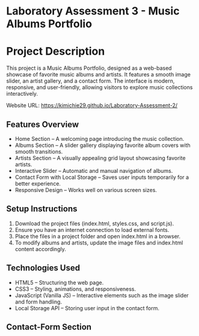# Laboratory Assessment 3 - Music Albums Portfolio


# Project Description

This project is a Music Albums Portfolio, designed as a web-based showcase of favorite music albums and artists. It features a smooth image slider, an artist gallery, and a contact form. The interface is modern, responsive, and user-friendly, allowing visitors to explore music collections interactively.

Website URL: https://kimichie29.github.io/Laboratory-Assessment-2/

## Features Overview

- Home Section – A welcoming page introducing the music collection.
- Albums Section – A slider gallery displaying favorite album covers with smooth transitions.
- Artists Section – A visually appealing grid layout showcasing favorite artists.
- Interactive Slider – Automatic and manual navigation of albums.
- Contact Form with Local Storage – Saves user inputs temporarily for a better experience.
- Responsive Design – Works well on various screen sizes.

## Setup Instructions

1. Download the project files (index.html, styles.css, and script.js).
2. Ensure you have an internet connection to load external fonts.
3. Place the files in a project folder and open index.html in a browser.
4. To modify albums and artists, update the image files and index.html content accordingly.
   
## Technologies Used
- HTML5 – Structuring the web page.
- CSS3 – Styling, animations, and responsiveness.
- JavaScript (Vanilla JS) – Interactive elements such as the image slider and form handling.
- Local Storage API – Storing user input in the contact form.

## Contact-Form Section



